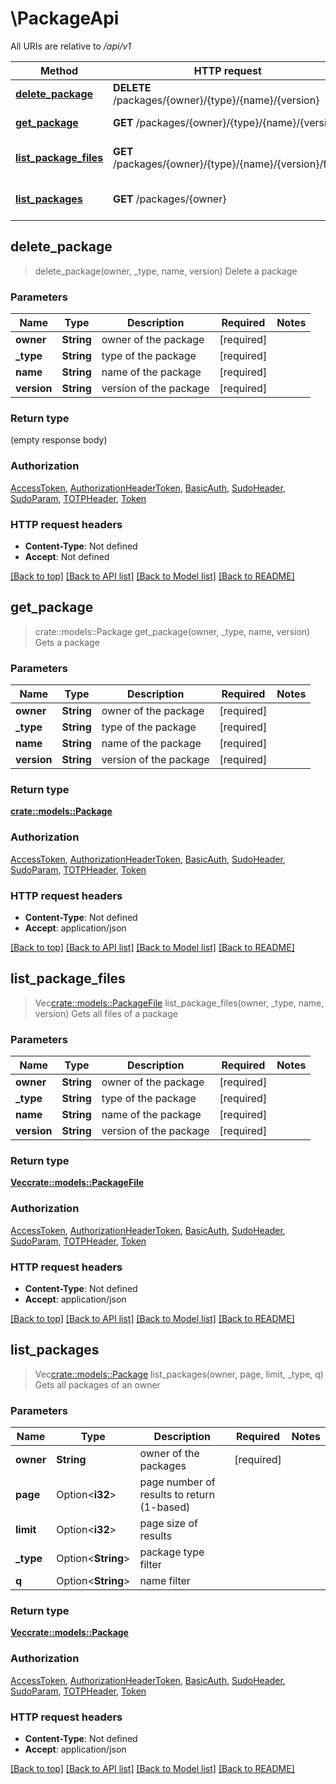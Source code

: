# \PackageApi

All URIs are relative to */api/v1*

Method | HTTP request | Description
------------- | ------------- | -------------
[**delete_package**](PackageApi.md#delete_package) | **DELETE** /packages/{owner}/{type}/{name}/{version} | Delete a package
[**get_package**](PackageApi.md#get_package) | **GET** /packages/{owner}/{type}/{name}/{version} | Gets a package
[**list_package_files**](PackageApi.md#list_package_files) | **GET** /packages/{owner}/{type}/{name}/{version}/files | Gets all files of a package
[**list_packages**](PackageApi.md#list_packages) | **GET** /packages/{owner} | Gets all packages of an owner



## delete_package

> delete_package(owner, _type, name, version)
Delete a package

### Parameters


Name | Type | Description  | Required | Notes
------------- | ------------- | ------------- | ------------- | -------------
**owner** | **String** | owner of the package | [required] |
**_type** | **String** | type of the package | [required] |
**name** | **String** | name of the package | [required] |
**version** | **String** | version of the package | [required] |

### Return type

 (empty response body)

### Authorization

[AccessToken](../README.md#AccessToken), [AuthorizationHeaderToken](../README.md#AuthorizationHeaderToken), [BasicAuth](../README.md#BasicAuth), [SudoHeader](../README.md#SudoHeader), [SudoParam](../README.md#SudoParam), [TOTPHeader](../README.md#TOTPHeader), [Token](../README.md#Token)

### HTTP request headers

- **Content-Type**: Not defined
- **Accept**: Not defined

[[Back to top]](#) [[Back to API list]](../README.md#documentation-for-api-endpoints) [[Back to Model list]](../README.md#documentation-for-models) [[Back to README]](../README.md)


## get_package

> crate::models::Package get_package(owner, _type, name, version)
Gets a package

### Parameters


Name | Type | Description  | Required | Notes
------------- | ------------- | ------------- | ------------- | -------------
**owner** | **String** | owner of the package | [required] |
**_type** | **String** | type of the package | [required] |
**name** | **String** | name of the package | [required] |
**version** | **String** | version of the package | [required] |

### Return type

[**crate::models::Package**](Package.md)

### Authorization

[AccessToken](../README.md#AccessToken), [AuthorizationHeaderToken](../README.md#AuthorizationHeaderToken), [BasicAuth](../README.md#BasicAuth), [SudoHeader](../README.md#SudoHeader), [SudoParam](../README.md#SudoParam), [TOTPHeader](../README.md#TOTPHeader), [Token](../README.md#Token)

### HTTP request headers

- **Content-Type**: Not defined
- **Accept**: application/json

[[Back to top]](#) [[Back to API list]](../README.md#documentation-for-api-endpoints) [[Back to Model list]](../README.md#documentation-for-models) [[Back to README]](../README.md)


## list_package_files

> Vec<crate::models::PackageFile> list_package_files(owner, _type, name, version)
Gets all files of a package

### Parameters


Name | Type | Description  | Required | Notes
------------- | ------------- | ------------- | ------------- | -------------
**owner** | **String** | owner of the package | [required] |
**_type** | **String** | type of the package | [required] |
**name** | **String** | name of the package | [required] |
**version** | **String** | version of the package | [required] |

### Return type

[**Vec<crate::models::PackageFile>**](PackageFile.md)

### Authorization

[AccessToken](../README.md#AccessToken), [AuthorizationHeaderToken](../README.md#AuthorizationHeaderToken), [BasicAuth](../README.md#BasicAuth), [SudoHeader](../README.md#SudoHeader), [SudoParam](../README.md#SudoParam), [TOTPHeader](../README.md#TOTPHeader), [Token](../README.md#Token)

### HTTP request headers

- **Content-Type**: Not defined
- **Accept**: application/json

[[Back to top]](#) [[Back to API list]](../README.md#documentation-for-api-endpoints) [[Back to Model list]](../README.md#documentation-for-models) [[Back to README]](../README.md)


## list_packages

> Vec<crate::models::Package> list_packages(owner, page, limit, _type, q)
Gets all packages of an owner

### Parameters


Name | Type | Description  | Required | Notes
------------- | ------------- | ------------- | ------------- | -------------
**owner** | **String** | owner of the packages | [required] |
**page** | Option<**i32**> | page number of results to return (1-based) |  |
**limit** | Option<**i32**> | page size of results |  |
**_type** | Option<**String**> | package type filter |  |
**q** | Option<**String**> | name filter |  |

### Return type

[**Vec<crate::models::Package>**](Package.md)

### Authorization

[AccessToken](../README.md#AccessToken), [AuthorizationHeaderToken](../README.md#AuthorizationHeaderToken), [BasicAuth](../README.md#BasicAuth), [SudoHeader](../README.md#SudoHeader), [SudoParam](../README.md#SudoParam), [TOTPHeader](../README.md#TOTPHeader), [Token](../README.md#Token)

### HTTP request headers

- **Content-Type**: Not defined
- **Accept**: application/json

[[Back to top]](#) [[Back to API list]](../README.md#documentation-for-api-endpoints) [[Back to Model list]](../README.md#documentation-for-models) [[Back to README]](../README.md)

